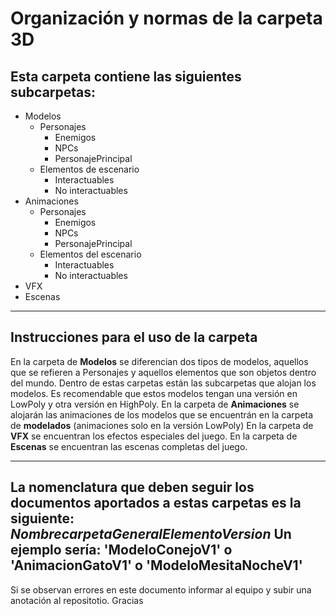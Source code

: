 # Organización y normas de la carpeta 3D
## Esta carpeta contiene las siguientes subcarpetas:
* Modelos
    * Personajes
      * Enemigos
      * NPCs
      * PersonajePrincipal
    * Elementos de escenario
      * Interactuables
      * No interactuables 
* Animaciones
    * Personajes
      * Enemigos
      * NPCs
      * PersonajePrincipal
    * Elementos del escenario
      * Interactuables
      * No interactuables 
* VFX
* Escenas

---

## Instrucciones para el uso de la carpeta
En la carpeta de **Modelos** se diferencian dos tipos de modelos, aquellos que se refieren a Personajes y aquellos elementos que son objetos dentro del mundo. Dentro de estas carpetas están las subcarpetas que alojan los modelos. Es recomendable que estos modelos tengan una versión en LowPoly y otra versión en HighPoly.
En la carpeta de **Animaciones** se alojarán las animaciones de los modelos que se encuentrán en la carpeta de **modelados** (animaciones solo en la versión LowPoly)
En la carpeta de **VFX** se encuentran los efectos especiales del juego.
En la carpeta de **Escenas** se encuentran las escenas completas del juego.

---
**La nomenclatura que deben seguir los documentos aportados a estas carpetas es la siguiente:** ***NombrecarpetaGeneralElementoVersion*** Un ejemplo sería: 'ModeloConejoV1' o 'AnimacionGatoV1' o 'ModeloMesitaNocheV1'
---
Si se observan errores en este documento informar al equipo y subir una anotación al repositotio. Gracias

